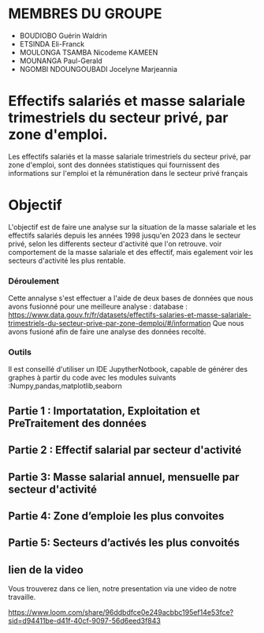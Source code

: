 # MEMBRES DU GROUPE
- BOUDIOBO Guérin Waldrin
- ETSINDA Eli-Franck
- MOULONGA TSAMBA Nicodeme KAMEEN
- MOUNANGA Paul-Gerald
- NGOMBI NDOUNGOUBADI Jocelyne Marjeannia

# Effectifs salariés et masse salariale trimestriels du secteur privé, par zone d'emploi.

Les effectifs salariés et la masse salariale trimestriels du secteur privé, par zone d'emploi, sont des données statistiques qui fournissent des informations sur l'emploi et la rémunération dans le secteur privé français

# Objectif 
L'objectif est de faire une analyse sur la situation de la masse salariale et les effectifs salariés depuis les années 1998 jusqu'en 2023 dans le secteur privé, selon les differents secteur d'activité que l'on retrouve. voir comportement de la masse salariale et des effectif, mais egalement voir les secteurs d'activité les plus rentable.

### Déroulement
Cette annalyse s'est effectuer a l'aide de deux bases de données que nous avons fusionné pour une meilleure analyse :
 database : https://www.data.gouv.fr/fr/datasets/effectifs-salaries-et-masse-salariale-trimestriels-du-secteur-prive-par-zone-demploi/#/information 
 Que nous avons fusioné afin de faire une analyse des données recolté.
 ### Outils
 Il est conseillé d'utiliser un IDE JupytherNotbook, capable de générer des graphes  à partir du code avec les modules suivants :Numpy,pandas,matplotlib,seaborn

## Partie 1 :  Importatation, Exploitation et PreTraitement des données

## Partie 2 :  Effectif salarial par secteur d'activité

## Partie 3:  Masse salarial annuel, mensuelle par secteur d'activité

## Partie 4:  Zone d’emploie les plus convoites 

## Partie 5:  Secteurs d’activés les plus convoités

## lien de la video 
Vous trouverez dans ce lien, notre presentation via une video de notre travaille.

https://www.loom.com/share/96ddbdfce0e249acbbc195ef14e53fce?sid=d94411be-d41f-40cf-9097-56d6eed3f843



